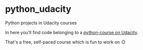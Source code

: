 # python_udacity
Python projects in Udacity courses

In here you'll find code belonging to a [python-course on Udacity].

That's a free, self-paced course which is fun to work on :D

[python-course on Udacity]: <https://www.udacity.com/course/programming-foundations-with-python--ud036>

